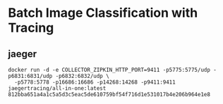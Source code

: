 # Batch Image Classification with Tracing

## jaeger
```
docker run -d -e COLLECTOR_ZIPKIN_HTTP_PORT=9411 -p5775:5775/udp -p6831:6831/udp -p6832:6832/udp \
  -p5778:5778 -p16686:16686 -p14268:14268 -p9411:9411 jaegertracing/all-in-one:latest
812bba651a4a1c5a5d3c5eac5de610759bf54f716d1e531017b4e206b964e1e8
```
